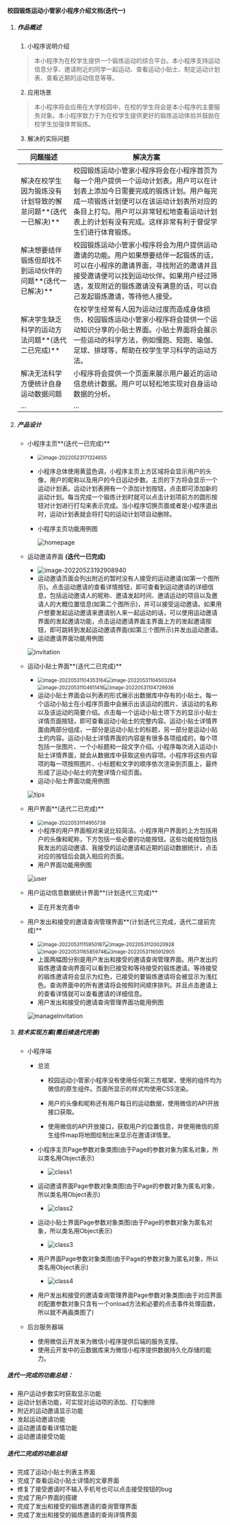#### 校园锻炼运动小管家小程序介绍文档(迭代一)

1. ##### 作品概述

   1. 小程序说明介绍

   >本小程序为在校学生提供一个锻炼运动的综合平台。本小程序支持运动信息分享、邀请附近的同学一起运动、查看运动小贴士、制定运动计划表、查看近期的运动信息等等。

   2. 应用场景

   >本小程序将会应用在大学校园中，在校的学生将会是本小程序的主要服务对象。本小程序致力于为在校学生提供更好的锻炼运动体验并鼓励在校学生加强体育锻炼。

   3. 解决的实际问题

   | 问题描述                                                     | 解决方案                                                     |
   | ------------------------------------------------------------ | ------------------------------------------------------------ |
   | 解决在校学生因为锻炼没有计划导致的懈怠问题**(迭代一已解决)** | 校园锻炼运动小管家小程序将会在小程序首页为每一个用户提供一个运动计划表。用户可以在计划表上添加今日需要完成的锻炼计划。用户每完成一项锻炼计划便可以在该运动计划表所对应的条目上打勾。用户可以非常轻松地查看运动计划表上的计划有没有完成。这样非常有利于督促学生们进行体育锻炼。 |
   | 解决想要结伴锻炼但却找不到运动伙伴的问题**(迭代一已解决)**   | 校园锻炼运动小管家小程序将会为用户提供运动邀请的功能。用户如果想要结伴一起锻炼的话，可以在小程序的邀请界面，寻找附近的邀请并且接受邀请便可以找到运动伙伴。如果用户经过筛选，发现附近的锻炼邀请没有满意的话，可以自己发起锻炼邀请，等待他人接受。 |
   | 解决学生缺乏科学的运动方法问题**(迭代二已完成)**             | 在校学生经常有人因为运动过度而造成身体损伤，校园锻炼运动小管家小程序将会提供一个运动知识分享的小贴士界面。小贴士界面将会展示一些运动的科学方法，例如慢跑、短跑、瑜伽、足球、排球等，帮助在校学生学习科学的运动方法。 |
   | 解决无法科学方便统计自身运动数据问题                         | 小程序将会提供一个页面来展示用户最近的运动信息统计数据。用户可以轻松地实现对自身运动数据的分析。 |
   | ...                                                          | ...                                                          |

2. ##### 产品设计

   * 小程序主页**(迭代一已完成)**
     * <img src="./pictures/image-20220523171324655.png" alt="image-20220523171324655" style="zoom: 80%;" />
     
     * 小程序总体使用黄蓝色调，小程序主页上方区域将会显示用户的头像，用户的昵称以及用户的今日运动步数。主页的下方将会显示一个运动计划表。运动计划表拥有一个添加计划按钮，点击即可添加新的运动计划。每当完成一个锻炼计划时就可以点击计划项前方的圆形按钮对计划进行打勾来表示完成。当小程序切换页面或者是小程序退出时，运动计划表就会将打勾的运动计划项自动删除。
     
     * 小程序主页功能用例图
     
       ![homepage](./pictures/homepage.jpg)
     
   * 运动邀请界面 **(迭代一已完成)**
     * <img src="./pictures/image-20220523192908940.png" alt="image-20220523192908940"  />
     * 运动邀请页面会列出附近的暂时没有人接受的运动邀请(如第一个图所示)。点击运动邀请的查看详情按钮，即可查看到运动邀请的详细信息，包括运动邀请人的昵称、邀请发起时间、邀请运动的项目以及邀请人的大概位置信息(如第二个图所示)，并可以接受运动邀请。如果用户想要发起运动邀请来邀请别人来一起运动的话，可以使用运动邀请界面的发起邀请功能，点击运动邀请界面主界面上方的发起邀请按钮，即可跳转到发起运动邀请界面(如第三个图所示)并发出运动邀请。
     * 运动邀请界面功能用例图
     
     ![invitation](./pictures/invitation.jpg)
     
   * 运动小贴士界面**(迭代二已完成)**
     
     * <img src="./pictures/image-20220531104353164.png" alt="image-20220531104353164" style="zoom: 80%;" /><img src="./pictures/image-20220531104503264.png" alt="image-20220531104503264" style="zoom: 80%;" /><img src="./pictures/image-20220531104611416.png" alt="image-20220531104611416" style="zoom: 80%;" /><img src="./pictures/image-20220531104729936.png" alt="image-20220531104729936" style="zoom: 80%;" />
     * 运动小贴士界面会以列表的形式展示出数据库中存有的小贴士。每一个运动小贴士在小程序页面中会展示出该运动的图片、该运动的名称以及该运动的简要介绍。点击每一个运动小贴士项下方的显示小贴士详情页面按钮，即可查看运动小贴士的完整内容。运动小贴士详情界面由两部分组成，一部分是运动小贴士的标题，另一部分是运动小贴士的内容。运动小贴士详情界面的内容是有很多各项组成的，每个项包括一张图片、一个小标题和一段文字介绍。小程序每次进入运动小贴士详情界面，就会从数据库中获取这些内容项。小程序将这些内容项的每一项按照图片、小标题和文字的顺序依次渲染到页面上，最终形成了运动小贴士的完整详情介绍页面。
     * 运动小贴士界面功能用例图
     
     ![tips](./pictures/tips.jpg)
     
     
     
   * 用户界面**(迭代二已完成)**
     * <img src="./pictures/image-20220531114955738.png" alt="image-20220531114955738" style="zoom:80%;" />
     * 小程序的用户界面相对来说比较简洁。小程序用户界面的上方包括用户的头像和昵称，下方包括一些必要的功能按钮。这些功能按钮包括我发出的运动邀请、我接受的运动邀请和近期的运动数据统计，点击对应的按钮后会跳入相应的页面。
     * 用户界面功能用例图
     
     ![user](./pictures/user.jpg)
     
     
     
   * 用户运动信息数据统计界面**(计划迭代三完成)**
     * 正在开发完善中
     
   * 用户发出和接受的邀请查询管理界面**(计划迭代三完成，迭代二提前完成)**
     * <img src="./pictures/image-20220531115950187.png" alt="image-20220531115950187" style="zoom:80%;" /><img src="./pictures/image-20220531120020928.png" alt="image-20220531120020928" style="zoom:80%;" /><img src="./pictures/image-20220531165859748.png" alt="image-20220531165859748" style="zoom:80%;" /><img src="./pictures/image-20220531165912905.png" alt="image-20220531165912905" style="zoom:80%;" />
     * 上面两幅图分别是用户发出和接受的邀请查询管理界面。用户发出的锻炼邀请查询界面可以看到已接受和等待接受的锻炼邀请。等待接受的锻炼邀请将会显示为红色，已接受的要锻炼邀请将会被显示为浅红色。查询界面中的所有邀请将会按照时间顺序排列。并且点击邀请上的查看详情就可以查看邀请的详细信息。
     * 用户发出和接受的邀请查询管理界面功能用例图
     
     ![manageInvitation](./pictures/manageInvitation.jpg)
     
     

3. ##### 技术实现方案(需后续迭代完善)

   * 小程序端
   
     * 总览
   
       * 校园运动小管家小程序没有使用任何第三方框架，使用的组件均为微信的原生组件。页面所显示的样式均使用CSS渲染。
   
       * 用户的头像和昵称还有用户每日的运动数据，使用微信的API开放接口获取。
       * 使用微信的API开放接口，获取用户的位置信息，并使用微信的原生组件map将地图绘制出来显示在邀请详情里。
     * 小程序主页Page参数对象类图(由于Page的参数对象为匿名对象，所以类名用Object表示)
   
       * ![class1](./pictures/class1.jpg)
     * 运动邀请界面Page参数对象类图(由于Page的参数对象为匿名对象，所以类名用Object表示)
   
       * ![class2](./pictures/class2.jpg)
     * 运动小贴士界面Page参数对象类图(由于Page的参数对象为匿名对象，所以类名用Object表示)
   
       * ![class3](./pictures/class3.jpg)
     * 用户界面Page参数对象类图(由于Page的参数对象为匿名对象，所以类名用Object表示)
   
       * ![class4](./pictures/class4.jpg)
     * 用户发出和接受的邀请查询管理界面Page参数对象类图(由于对应界面的配置参数对象只含有一个onload方法和必要的点击事件处理函数，所以就不再画类图了)
   * 后台服务器端
     * 使用微信云开发来为微信小程序提供后端的服务支撑。
     * 使用云开发中的云数据库来为微信小程序提供数据持久化存储的能力。



##### 迭代一完成的功能总结：

* 用户运动步数实时获取显示功能
* 运动计划表功能，可实现对运动项的添加、打勾删除
* 附近的运动邀请显示功能
* 发起运动邀请功能
* 运动邀请查看详情功能
* 运动邀请接受功能

##### 迭代二完成的功能总结

* 完成了运动小贴士列表主界面
* 完成了查看运动小贴士详情的文章界面
* 修复了接受邀请时不输入手机号也可以点击接受按钮的bug
* 完成了用户界面的搭建
* 完成了发出和接受的锻炼邀请的查询管理界面
* 完成了发出和接受的锻炼邀请的查询详情界面